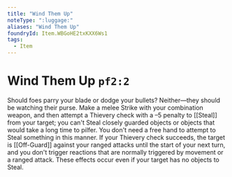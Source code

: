 ```yaml
---
title: "Wind Them Up"
noteType: ":luggage:"
aliases: "Wind Them Up"
foundryId: Item.WBGoHE2txKXX6Ws1
tags:
  - Item
---
```


# Wind Them Up `pf2:2`

Should foes parry your blade or dodge your bullets? Neither—they should be watching their purse. Make a melee Strike with your combination weapon, and then attempt a Thievery check with a –5 penalty to [[Steal]] from your target; you can't Steal closely guarded objects or objects that would take a long time to pilfer. You don't need a free hand to attempt to Steal something in this manner. If your Thievery check succeeds, the target is [[Off-Guard]] against your ranged attacks until the start of your next turn, and you don't trigger reactions that are normally triggered by movement or a ranged attack. These effects occur even if your target has no objects to Steal.
